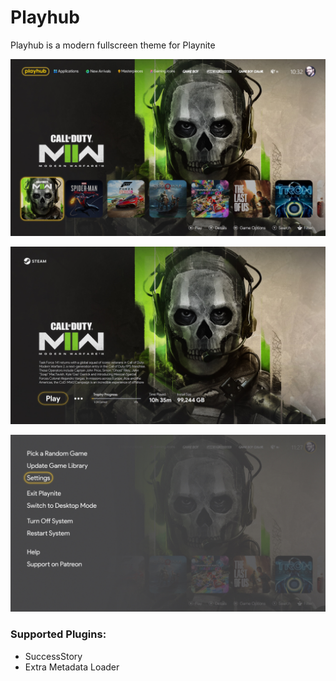 # Playhub
Playhub is a modern fullscreen theme for Playnite

![Main](https://github.com/AnthelI/Playhub/raw/main/Media/1Main.jpg)

![GameDetails](https://github.com/AnthelI/Playhub/raw/main/Media/2Game%20Details.jpg)

![MainMenu](https://github.com/AnthelI/Playhub/raw/main/Media/MainMenu.jpg)

### Supported Plugins:
* SuccessStory
* Extra Metadata Loader
